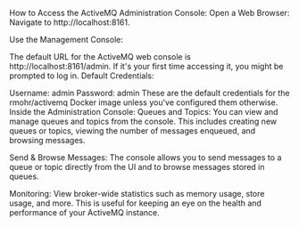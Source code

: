 How to Access the ActiveMQ Administration Console:
Open a Web Browser: Navigate to http://localhost:8161.

Use the Management Console:

The default URL for the ActiveMQ web console is http://localhost:8161/admin.
If it's your first time accessing it, you might be prompted to log in.
Default Credentials:

Username: admin
Password: admin
These are the default credentials for the rmohr/activemq Docker image unless you've configured them otherwise.
Inside the Administration Console:
Queues and Topics: You can view and manage queues and topics from the console. This includes creating new queues or topics, viewing the number of messages enqueued, and browsing messages.

Send & Browse Messages: The console allows you to send messages to a queue or topic directly from the UI and to browse messages stored in queues.

Monitoring: View broker-wide statistics such as memory usage, store usage, and more. This is useful for keeping an eye on the health and performance of your ActiveMQ instance.